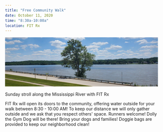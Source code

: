 ```yaml
---
title: "Free Community Walk"
date: October 11, 2020
time: "8:30a-10:00a"
location: FIT Rx
---
```

![Riverfront path behind FIT Rx](/assets/images/classes-scenery.jpg)

Sunday stroll along the Mississippi River with FIT Rx

FIT Rx will open its doors to the community, offering water outside for your walk between 8:30 - 10:00 AM!  To keep our distance we will only gather outside and we ask that you respect others' space.  Runners welcome!   Dolly the Gym Dog will be there!  Bring your dogs and families!  Doggie bags are provided to keep our neighborhood clean!